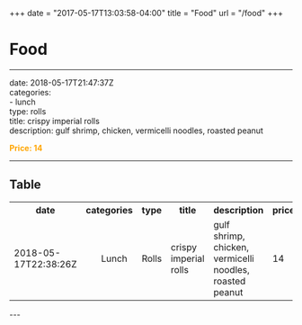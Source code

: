 +++
date = "2017-05-17T13:03:58-04:00"
title = "Food"
url = "/food"
+++

# Food

---
date: 2018-05-17T21:47:37Z<br>
categories:<br>
    - lunch<br>
type: rolls<br>
title: crispy imperial rolls<br>
description: gulf shrimp, chicken, vermicelli noodles, roasted peanut<br>

<font color="orange"> **Price: 14** </font>

---

Table
<br>
---
<table>
    <tr>
    <th>date</th>
    <th>categories</th>
    <th>type</th>
    <th>title</th>
    <th>description</th>
    <th>price</th>
    </tr>
    <tr>
        <td>2018-05-17T22:38:26Z</td>
         <td><ul *> Lunch </ul *></td> 
         <td ####> Rolls </td ####>  
        <td **> crispy imperial rolls </td **>
        <td> gulf shrimp, chicken, vermicelli noodles, roasted peanut </td>
        <td> 14 </td>
    </tr>
</table>
---
